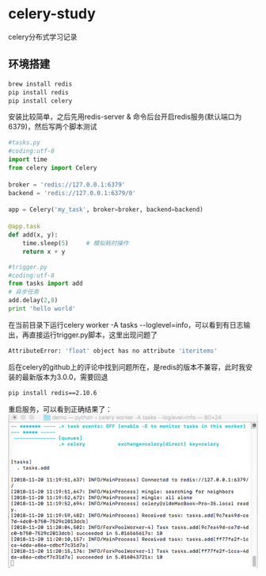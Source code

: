 # celery-study
celery分布式学习记录
## 环境搭建
```bash
brew install redis
pip install redis
pip install celery
```
安装比较简单，之后先用redis-server & 命令后台开启redis服务(默认端口为6379)，然后写两个脚本测试
```python
#tasks.py
#coding:utf-8
import time
from celery import Celery

broker = 'redis://127.0.0.1:6379'
backend = 'redis://127.0.0.1:6379/0'

app = Celery('my_task', broker=broker, backend=backend)

@app.task
def add(x, y):
    time.sleep(5)     # 模拟耗时操作
    return x + y
```

```python
#trigger.py
#coding:utf-8
from tasks import add
# 异步任务
add.delay(2,8)
print 'hello world'
```
在当前目录下运行celery worker -A tasks --loglevel=info，可以看到有日志输出，再直接运行trigger.py脚本，这里出现问题了
```bash
AttributeError: 'float' object has no attribute 'iteritems'
```
后在celery的github上的评论中找到问题所在，是redis的版本不兼容，此时我安装的最新版本为3.0.0，需要回退
```bash
pip install redis==2.10.6
```
重启服务，可以看到正确结果了：
![](https://github.com/weizhimeng/celery-study/blob/master/1.png)

